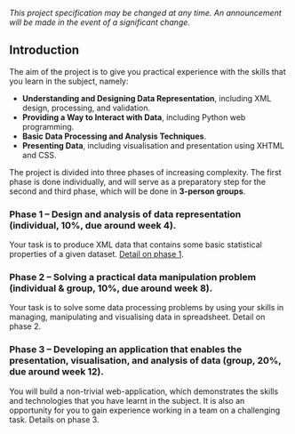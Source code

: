 *This project specification may be changed at any time. An announcement will be made in the event of a significant change.*

Introduction
------------

The aim of the project is to give you practical experience with the skills that you learn in the subject, namely:

- **Understanding and Designing Data Representation**, including XML design, processing, and validation.
- **Providing a Way to Interact with Data**, including Python web programming.
- **Basic Data Processing and Analysis Techniques**.
- **Presenting Data**, including visualisation and presentation using XHTML and CSS.

The project is divided into three phases of increasing complexity. The first phase is done individually, and will serve as a preparatory step for the second and third phase, which will be done in **3-person groups**.

### Phase 1 – Design and analysis of data representation (individual, 10%, due around week 4).

Your task is to produce XML data that contains some basic statistical properties of a given dataset. <a base="ix-project" href="phase1/index.md">Detail on phase 1</a>.

### Phase 2 – Solving a practical data manipulation problem (individual & group, 10%, due around week 8).

Your task is to solve some data processing problems by using your skills in managing, manipulating and visualising data in spreadsheet. Detail on phase 2.

### Phase 3 – Developing an application that enables the presentation, visualisation, and analysis of data (group, 20%, due around week 12).

You will build a non-trivial web-application, which demonstrates the skills and technologies that you have learnt in the subject. It is also an opportunity for you to gain experience working in a team on a challenging task. Details on phase 3.